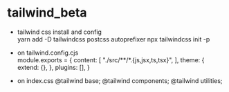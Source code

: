 # tailwind_beta

- tailwind css install and config <br>
    yarn add -D tailwindcss postcss autoprefixer
    npx tailwindcss init -p

- on tailwind.config.cjs <br>
    module.exports = {
    content: [
        "./src/**/*.{js,jsx,ts,tsx}",
    ],
    theme: {
        extend: {},
    },
    plugins: [],
    }

- on index.css 
    @tailwind base;
    @tailwind components;
    @tailwind utilities;
